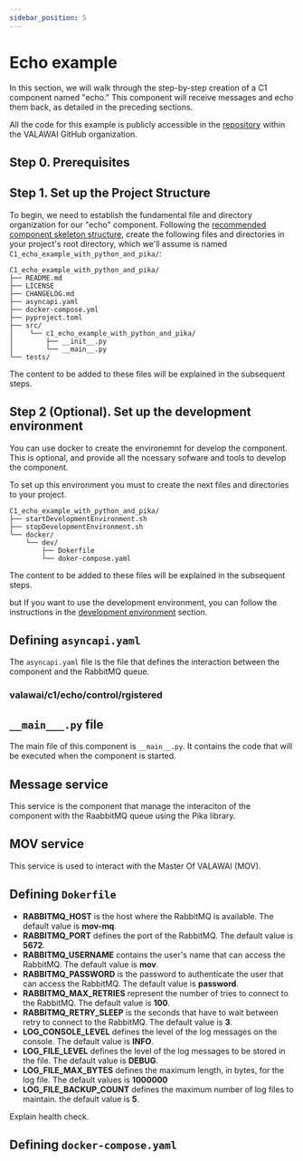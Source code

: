 ```yaml
---
sidebar_position: 5
---
```


# Echo example

In this section, we will walk through the step-by-step creation of a C1 component named "echo." 
This component will receive messages and echo them back, as detailed in the preceding sections.

All the code for this example is publicly accessible in 
the [repository](https://github.com/VALAWAI/C1_echo_example_with_python_and_pika) within 
the VALAWAI GitHub organization.
 

## Step 0. Prerequisites



## Step 1. Set up the Project Structure

To begin, we need to establish the fundamental file and directory organization for our "echo" 
component. Following the [recommended component skeleton structure](/docs/tutorials/how_python_component/skeleton#base-structure),
create the following files and directories in your project's root directory, which we'll assume
is named `C1_echo_example_with_python_and_pika/`:

```
C1_echo_example_with_python_and_pika/
├── README.md
├── LICENSE
├── CHANGELOG.md
├── asyncapi.yaml
├── docker-compose.yml
├── pyproject.toml
├── src/
│    └── c1_echo_example_with_python_and_pika/
│        ├── __init__.py
│        └── __main__.py
└── tests/
```

The content to be added to these files will be explained in the subsequent steps.


## Step 2 (Optional). Set up the development environment

You can use docker to create the environemnt for develop the component. This is optional, and provide all the ncessary
sofware and tools to develop the component.

To set up this environment you must to create the next files and directories to your project.

```
C1_echo_example_with_python_and_pika/
├── startDevelopmentEnvironment.sh
├── stopDevelopmentEnvironment.sh
└── docker/
    └── dev/
        ├── Dokerfile
        └── doker-compose.yaml
```


The content to be added to these files will be explained in the subsequent steps.



but If you want to use the development environment, you can follow the instructions in the [development environment](/docs/tutorials/how_python_component/development_environment) section.


## Defining `asyncapi.yaml`

The `asyncapi.yaml` file is the file that defines the interaction between the component and the RabbitMQ queue.

### valawai/c1/echo/control/rgistered


## `__main___.py` file

The main file of this component is `__main__.py`. It contains the code that will be executed when the component is started.


## Message service

This service is the component that manage the interaciton of the component with the RaabbitMQ queue using the Pika library.


## MOV service

This service is used to interact with the Master Of VALAWAI (MOV). 


## Defining `Dokerfile`



* __RABBITMQ_HOST__ is the host where the RabbitMQ is available. The default value is __mov-mq__.
* __RABBITMQ_PORT__ defines the port of the RabbitMQ. The default value is __5672__.
* __RABBITMQ_USERNAME__ contains the user's name that can access the RabbitMQ. The default value is __mov__.
* __RABBITMQ_PASSWORD__ is the password to authenticate the user that can access the RabbitMQ. The default value is __password__.
* __RABBITMQ_MAX_RETRIES__ represent the number of tries to connect to the RabbitMQ. The default value is __100__.
* __RABBITMQ_RETRY_SLEEP__ is the seconds that have to wait between retry to connect to the RabbitMQ. The default value is __3__.
* __LOG_CONSOLE_LEVEL__ defines the level of the log messages on the console. The default value is __INFO__.
* __LOG_FILE_LEVEL__ defines the level of the log messages to be stored in the file. The default value is __DEBUG__.
* __LOG_FILE_MAX_BYTES__ defines the maximum length, in bytes, for the log file. The default values is __1000000__
* __LOG_FILE_BACKUP_COUNT__ defines the maximum number of log files to maintain. the default value is __5__.


Explain health check.


## Defining `docker-compose.yaml`

